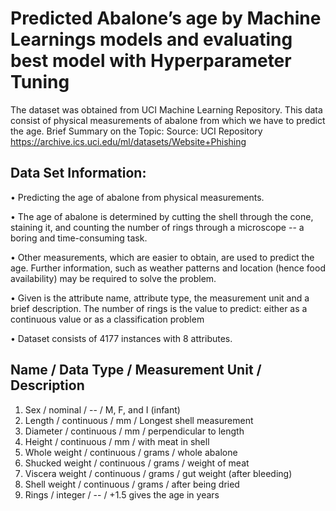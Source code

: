 # Predicted Abalone’s age by Machine Learnings models and evaluating best model with Hyperparameter Tuning

The dataset was obtained from UCI Machine Learning Repository. This data consist of physical measurements of abalone from which we have to predict the age.
Brief Summary on the Topic:
Source: UCI Repository
https://archive.ics.uci.edu/ml/datasets/Website+Phishing

## Data Set Information:
•	Predicting the age of abalone from physical measurements. 

•	The age of abalone is determined by cutting the shell through the cone, staining it, and counting the number of rings through a microscope -- a boring and time-consuming task.

•	Other measurements, which are easier to obtain, are used to predict the age. Further information, such as weather patterns and location (hence food availability) may be required to solve the problem.

•	Given is the attribute name, attribute type, the measurement unit and a brief description. The number of rings is the value to predict: either as a continuous value or as a classification problem

•	Dataset consists of 4177 instances with 8 attributes.

##  Name / Data Type / Measurement Unit / Description 
1.	Sex / nominal / -- / M, F, and I (infant) 
2.	Length / continuous / mm / Longest shell measurement 
3.	Diameter / continuous / mm / perpendicular to length 
4.	Height / continuous / mm / with meat in shell 
5.	Whole weight / continuous / grams / whole abalone 
6.	Shucked weight / continuous / grams / weight of meat 
7.	Viscera weight / continuous / grams / gut weight (after bleeding) 
8.	Shell weight / continuous / grams / after being dried 
9.	Rings / integer / -- / +1.5 gives the age in years

